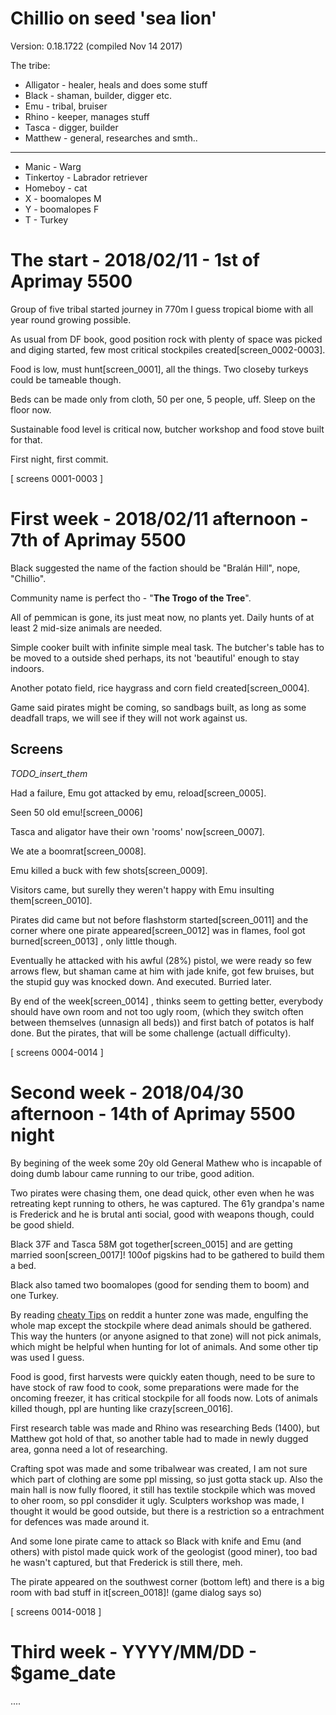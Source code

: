 # Chillio on seed 'sea lion'
Version: 0.18.1722 (compiled Nov 14 2017)

The tribe:
* Alligator - healer, heals and does some stuff
* Black - shaman, builder, digger etc.
* Emu - tribal, bruiser
* Rhino - keeper, manages stuff
* Tasca - digger, builder
* Matthew - general, researches and smth..
----
* Manic - Warg
* Tinkertoy - Labrador retriever
* Homeboy - cat
* X - boomalopes M
* Y - boomalopes F
* T - Turkey

# The start - 2018/02/11 - 1st of Aprimay 5500

Group of five tribal started journey in 770m I guess tropical biome with all year round growing possible.

As usual from DF book, good position rock with plenty of space was picked and diging started, few most critical stockpiles created[screen_0002-0003].

Food is low, must hunt[screen_0001], all the things. Two closeby turkeys could be tameable though.

Beds can be made only from cloth, 50 per one, 5 people, uff. Sleep on the floor now.

Sustainable food level is critical now, butcher workshop and food stove built for that.

First night, first commit.

[ screens 0001-0003 ]

# First week - 2018/02/11 afternoon - 7th of Aprimay 5500

Black suggested the name of the faction should be "Bralán Hill", nope, "Chillio".

Community name is perfect tho - "**The Trogo of the Tree**".

All of pemmican is gone, its just meat now, no plants yet.
Daily hunts of at least 2 mid-size animals are needed.

Simple cooker built with infinite simple meal task.
The butcher's table has to be moved to a outside shed perhaps, its not 'beautiful' enough to stay indoors.

Another potato field, rice haygrass and corn field created[screen_0004].

Game said pirates might be coming, so sandbags built, as long as some deadfall traps, we will see if they will not work against us.

## Screens
_TODO_insert_them_

Had a failure, Emu got attacked by emu, reload[screen_0005].

Seen 50 old emu![screen_0006]

Tasca and aligator have their own 'rooms' now[screen_0007].

We ate a boomrat[screen_0008].

Emu killed a buck with few shots[screen_0009].

Visitors came, but surelly they weren't happy with Emu insulting them[screen_0010].

Pirates did came but not before flashstorm started[screen_0011] and the corner where one pirate appeared[screen_0012]  was in flames, fool got burned[screen_0013] , only little though.

Eventually he attacked with his awful (28%) pistol, we were ready so few arrows flew, but shaman came at him with jade knife, got few bruises, but the stupid guy was knocked down.
And executed. Burried later.

By end of the week[screen_0014] , thinks seem to getting better, everybody should have own room and not too ugly room, (which they switch often between themselves (unnasign all beds)) and first batch of potatos is half done.
But the pirates, that will be some challenge (actuall difficulty).

[ screens 0004-0014 ]

# Second week - 2018/04/30 afternoon - 14th of Aprimay 5500 night

By begining of the week some 20y old General Mathew who is incapable of doing dumb labour came running to our tribe, good adition.

Two pirates were chasing them, one dead quick, other even when he was retreating kept running to others, he was captured. The 61y grandpa's name is Frederick and he is brutal anti social, good with weapons though, could be good shield.

Black 37F and Tasca 58M got together[screen_0015] and are getting married soon[screen_0017]! 100of pigskins had to be gathered to build them a bed.

Black also tamed two boomalopes (good for sending them to boom) and one Turkey.

By reading [cheaty Tips](https://www.reddit.com/r/RimWorld/comments/89oszo/list_of_rimworld_tips/) on reddit a hunter zone was made, engulfing the whole map except the stockpile where dead animals should be gathered. This way the hunters (or anyone asigned to that zone) will not pick animals, which might be helpful when hunting for lot of animals. And some other tip was used I guess.

Food is good, first harvests were quickly eaten though, need to be sure to have stock of raw food to cook, some preparations were made for the oncoming freezer, it has critical stockpile for all foods now.
Lots of animals killed though, ppl are hunting like crazy[screen_0016].

First research table was made and Rhino was researching Beds (1400), but Matthew got hold of that, so another table had to made in newly dugged area, gonna need a lot of researching.

Crafting spot was made and some tribalwear was created, I am not sure which part of clothing are some ppl missing, so just gotta stack up. Also the main hall is now fully floored, it still has textile stockpile which was moved to oher room, so ppl consdider it ugly. Sculpters workshop was made, I thought it would be good outside, but there is a restriction so a entrachment for defences was made around it.

And some lone pirate came to attack so Black with knife and Emu (and others) with pistol made quick work of the geologist (good miner), too bad he wasn't captured, but that Frederick is still there, meh.

The pirate appeared on the southwest corner (bottom left) and there is a big room with bad stuff in it[screen_0018]! (game dialog says so)

[ screens 0014-0018 ]

# Third week - YYYY/MM/DD - $game_date

....
